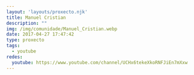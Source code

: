 ```yaml
---
layout: 'layouts/proxecto.njk'
title: Manuel Cristian
description: ""
img: /img/comunidade/Manuel_Cristian.webp
date: 2017-04-27 17:47:42
type: proxecto
tags:
  - youtube
redes:
  youtube: https://www.youtube.com/channel/UCHx6tekeXkoRNFJiEn7mXxw
---
```

